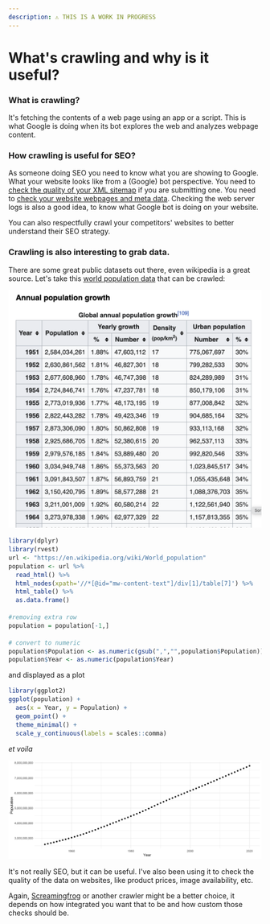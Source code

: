 ```yaml
---
description: ⚠️ THIS IS A WORK IN PROGRESS
---
```


# What's crawling and why is it useful?

### What is crawling?

It's fetching the contents of a web page using an app or a script. This is what Google is doing when its bot explores the web and analyzes webpage content.

### How crawling is useful for SEO?

As someone doing SEO you need to know what you are showing to Google. What your website looks like from a \(Google\) bot perspective. You need to [check the quality of your XML sitemap](download-xml-sitemaps.md) if you are submitting one. You need to [check your website webpages and meta data](rcrawler.md). Checking the web server logs is also a good idea, to know what Google bot is doing on your website.

You can also respectfully crawl your competitors' websites to better understand their SEO strategy.

### Crawling is also interesting to grab data. 

There are some great public datasets out there, even wikipedia is a great source. Let's take this [world population data](https://en.wikipedia.org/wiki/World_population) that can be crawled:

![](../.gitbook/assets/screenshot-2021-06-02-at-11.26.06-am.png)

```r
library(dplyr)
library(rvest)
url <- "https://en.wikipedia.org/wiki/World_population"
population <- url %>%
  read_html() %>%
  html_nodes(xpath='//*[@id="mw-content-text"]/div[1]/table[7]') %>%
  html_table() %>%
  as.data.frame()

#removing extra row
population = population[-1,]

# convert to numeric
population$Population <- as.numeric(gsub(",","",population$Population))
population$Year <- as.numeric(population$Year)


```

and displayed as a plot

```r
library(ggplot2)
ggplot(population) +
  aes(x = Year, y = Population) +
  geom_point() +
  theme_minimal() +
  scale_y_continuous(labels = scales::comma)
```

_et voila_

![](../.gitbook/assets/rplot02%20%281%29.png)

It's not really SEO, but it can be useful. I've also been using it to check the quality of the data on websites, like product prices, image availability, etc.

Again, [Screamingfrog](https://www.screamingfrog.co.uk/) or another crawler might be a better choice, it depends on how integrated you want that to be and how custom those checks should be.

#### 



